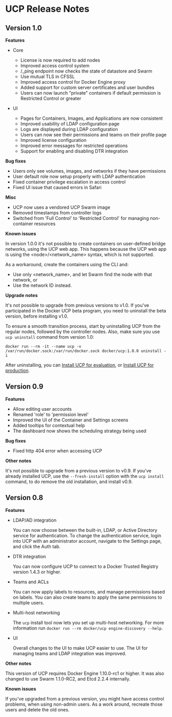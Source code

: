 <!--[metadata]>
+++
title ="Release Notes"
description="Release notes for Docker Universal Control Plane. Learn more about the changes introduced in the latest versions."
keywords = ["Docker, UCP", "Release notes", "Versions"]
[menu.main]
identifier="ucp_rnotes"
parent="mn_ucp"
weight="99"
+++
<![end-metadata]-->

# UCP Release Notes

## Version 1.0

**Features**

* Core
    * License is now required to add nodes
    * Improved access control system
    * /\_ping endpoint now checks the state of datastore and Swarm
    * Use mutual TLS in CFSSL
    * Improved access control for Docker Engine proxy
    * Added support for custom server certificates and user bundles
    * Users can now launch "private" containers if default permission is Restricted Control or greater

* UI
    * Pages for Containers, Images, and Applications are now consistent
    * Improved usability of LDAP configuration page
    * Logs are displayed during LDAP configuration
    * Users can now see their permissions and teams on their profile page
    * Improved license configuration
    * Improved error messages for restricted operations
    * Support for enabling and disabling DTR integration

**Bug fixes**

* Users only see volumes, images, and networks if they have permissions
* User default role now setup properly with LDAP authentication
* Fixed container privilege escalation in access control
* Fixed UI issue that caused errors in Safari

**Misc**

* UCP now uses a vendored UCP Swarm image
* Removed timestamps from controller logs
* Switched from 'Full Control' to 'Restricted Control' for managing non-container resources

**Known issues**

In version 1.0.0 it's not possible to create containers on user-defined
bridge networks, using the UCP web app.
This happens because the UCP web app is using the \<node\>/\<network_name\> syntax,
which is not supported.

As a workaround, create the containers using the CLI and:

* Use only \<network_name\>, and let Swarm find the node with that network, or
* Use the network ID instead.


**Upgrade notes**

It's not possible to upgrade from previous versions to v1.0. If you've
participated in the Docker UCP beta program, you need to uninstall the beta
version, before installing v1.0.

To ensure a smooth transition process, start by uninstalling UCP from
the regular nodes, followed by the controller nodes. Also, make sure you
use `ucp uninstall` command from version 1.0:

    docker run --rm -it --name ucp -v /var/run/docker.sock:/var/run/docker.sock docker/ucp:1.0.0 uninstall -i

After uninstalling, you can [Install UCP for evaluation](evaluation-install.md),
or [Install UCP for production](production-install.md).

## Version 0.9

**Features**

* Allow editing user accounts
* Renamed 'role' to 'permission level'
* Improved the UI of the Container and Settings screens
* Added tooltips for contextual help
* The dashboard now shows the scheduling strategy being used

**Bug fixes**

* Fixed http 404 error when accessing UCP

**Other notes**

It's not possible to upgrade from a previous version to v0.9. If you've
already installed UCP, use the `--fresh-install` option with the `ucp install`
command, to do remove the old installation, and install v0.9.

## Version 0.8

**Features**

* LDAP/AD integration

    You can now choose between the built-in, LDAP, or Active Directory service
    for authentication. To change the authentication service, login into UCP
    with an administrator account, navigate to the Settings page, and click
    the Auth tab.

* DTR integration

    You can now configure UCP to connect to a Docker Trusted Registry version
    1.4.3 or higher.

* Teams and ACLs

    You can now apply labels to resources, and manage permissions based on
    labels. You can also create teams to apply the same permissions to
    multiple users.

* Multi-host networking

    The `ucp` install tool now lets you set up multi-host networking.
    For more information run `docker run --rm docker/ucp engine-discovery --help`.

* UI

    Overall changes to the UI to make UCP easier to use. The UI for managing
    teams and LDAP integration was improved.


**Other notes**

This version of UCP requires Docker Engine 1.10.0-rc1 or higher. It was also
changed to use Swarm 1.1.0-RC2, and Etcd 2.2.4 internally.

**Known issues**

If you've upgraded from a previous version, you might have
access control problems, when using non-admin users.
As a work around, recreate those users and delete the old ones.
